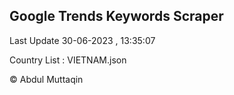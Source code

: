 

## Google Trends Keywords Scraper 
 
Last Update 30-06-2023 , 13:35:07

Country List :
VIETNAM.json



© Abdul Muttaqin 
